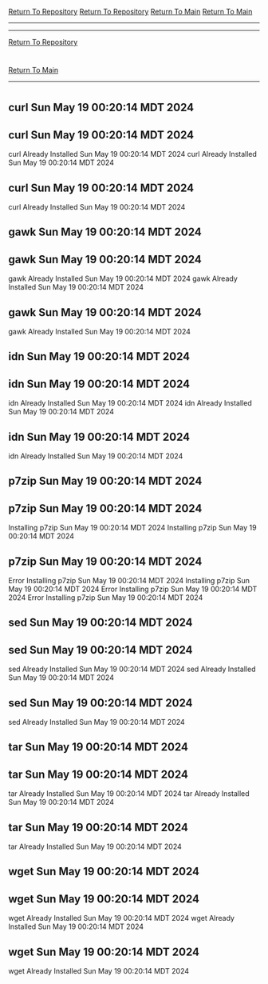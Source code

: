 [Return To Repository](https://github.com/DigitalWarrior/piholeparser/)
[Return To Repository](https://github.com/DigitalWarrior/piholeparser/)
[Return To Main](https://github.com/DigitalWarrior/piholeparser/blob/master/RecentRunLogs/Mainlog.md)
[Return To Main](https://github.com/DigitalWarrior/piholeparser/blob/master/RecentRunLogs/Mainlog.md)
____________________________________
____________________________________
[Return To Repository](https://github.com/DigitalWarrior/piholeparser/)
# 
# 
[Return To Main](https://github.com/DigitalWarrior/piholeparser/blob/master/RecentRunLogs/Mainlog.md)
____________________________________
# 
## curl Sun May 19 00:20:14 MDT 2024
## curl Sun May 19 00:20:14 MDT 2024
curl Already Installed Sun May 19 00:20:14 MDT 2024
curl Already Installed Sun May 19 00:20:14 MDT 2024
## curl Sun May 19 00:20:14 MDT 2024
curl Already Installed Sun May 19 00:20:14 MDT 2024
## gawk Sun May 19 00:20:14 MDT 2024
## gawk Sun May 19 00:20:14 MDT 2024
gawk Already Installed Sun May 19 00:20:14 MDT 2024
gawk Already Installed Sun May 19 00:20:14 MDT 2024
## gawk Sun May 19 00:20:14 MDT 2024
gawk Already Installed Sun May 19 00:20:14 MDT 2024
## idn Sun May 19 00:20:14 MDT 2024
## idn Sun May 19 00:20:14 MDT 2024
idn Already Installed Sun May 19 00:20:14 MDT 2024
idn Already Installed Sun May 19 00:20:14 MDT 2024
## idn Sun May 19 00:20:14 MDT 2024
idn Already Installed Sun May 19 00:20:14 MDT 2024
## p7zip Sun May 19 00:20:14 MDT 2024
## p7zip Sun May 19 00:20:14 MDT 2024
Installing p7zip Sun May 19 00:20:14 MDT 2024
Installing p7zip Sun May 19 00:20:14 MDT 2024
## p7zip Sun May 19 00:20:14 MDT 2024
Error Installing p7zip Sun May 19 00:20:14 MDT 2024
Installing p7zip Sun May 19 00:20:14 MDT 2024
Error Installing p7zip Sun May 19 00:20:14 MDT 2024
Error Installing p7zip Sun May 19 00:20:14 MDT 2024
## sed Sun May 19 00:20:14 MDT 2024
## sed Sun May 19 00:20:14 MDT 2024
sed Already Installed Sun May 19 00:20:14 MDT 2024
sed Already Installed Sun May 19 00:20:14 MDT 2024
## sed Sun May 19 00:20:14 MDT 2024
sed Already Installed Sun May 19 00:20:14 MDT 2024
## tar Sun May 19 00:20:14 MDT 2024
## tar Sun May 19 00:20:14 MDT 2024
tar Already Installed Sun May 19 00:20:14 MDT 2024
tar Already Installed Sun May 19 00:20:14 MDT 2024
## tar Sun May 19 00:20:14 MDT 2024
tar Already Installed Sun May 19 00:20:14 MDT 2024
## wget Sun May 19 00:20:14 MDT 2024
## wget Sun May 19 00:20:14 MDT 2024
wget Already Installed Sun May 19 00:20:14 MDT 2024
wget Already Installed Sun May 19 00:20:14 MDT 2024
## wget Sun May 19 00:20:14 MDT 2024
wget Already Installed Sun May 19 00:20:14 MDT 2024
